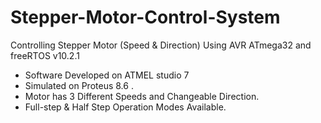# Stepper-Motor-Control-System  
Controlling Stepper Motor (Speed &amp; Direction) Using AVR ATmega32 and freeRTOS v10.2.1  
- Software Developed on ATMEL studio 7  
- Simulated on Proteus 8.6 .  
- Motor has 3 Different Speeds and Changeable Direction.  
- Full-step & Half Step Operation Modes Available.    
